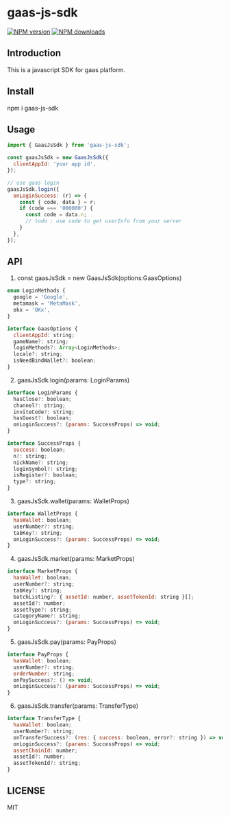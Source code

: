 # gaas-js-sdk

[![NPM version](https://img.shields.io/npm/v/gaas-js-sdk.svg?style=flat)](https://npmjs.org/package/gaas-js-sdk)
[![NPM downloads](http://img.shields.io/npm/dm/gaas-js-sdk.svg?style=flat)](https://npmjs.org/package/gaas-js-sdk)

## Introduction

This is a javascript SDK for gaas platform.

## Install

npm i gaas-js-sdk

## Usage

```js
import { GaasJsSdk } from 'gaas-js-sdk';

const gaasJsSdk = new GaasJsSdk({
  clientAppId: 'your app id',
});

// use gaas login
gaasJsSdk.login({
  onLoginSuccess: (r) => {
    const { code, data } = r;
    if (code === '000000') {
      const code = data.n;
      // todo : use code to get userInfo from your server
    }
  },
});
```

## API

1. const gaasJsSdk = new GaasJsSdk(options:GaasOptions)

```js
enum LoginMethods {
  google = 'Google',
  metamask = 'MetaMask',
  okx = 'OKx',
}

interface GaasOptions {
  clientAppId: string;
  gameName?: string;
  loginMethods?: Array<LoginMethods>;
  locale?: string;
  isNeedBindWallet?: boolean;
}
```

2. gaasJsSdk.login(params: LoginParams)

```js
interface LoginParams {
  hasClose?: boolean;
  channel?: string;
  inviteCode?: string;
  hasGuest?: boolean;
  onLoginSuccess?: (params: SuccessProps) => void;
}

interface SuccessProps {
  success: boolean;
  n?: string;
  nickName?: string;
  loginSymbol?: string;
  isRegister?: boolean;
  type?: string;
}
```

3. gaasJsSdk.wallet(params: WalletProps)

```js
interface WalletProps {
  hasWallet: boolean;
  userNumber?: string;
  tabKey?: string;
  onLoginSuccess?: (params: SuccessProps) => void;
}
```

4. gaasJsSdk.market(params: MarketProps)

```js
interface MarketProps {
  hasWallet: boolean;
  userNumber?: string;
  tabKey?: string;
  batchListing?: { assetId: number, assetTokenId: string }[];
  assetId?: number;
  assetType?: string;
  categoryName?: string;
  onLoginSuccess?: (params: SuccessProps) => void;
}
```

5. gaasJsSdk.pay(params: PayProps)

```js
interface PayProps {
  hasWallet: boolean;
  userNumber?: string;
  orderNumber: string;
  onPaySuccess?: () => void;
  onLoginSuccess?: (params: SuccessProps) => void;
}
```

6. gaasJsSdk.transfer(params: TransferType)

```js
interface TransferType {
  hasWallet: boolean;
  userNumber?: string;
  onTransferSuccess?: (res: { success: boolean, error?: string }) => void;
  onLoginSuccess?: (params: SuccessProps) => void;
  assetChainId: number;
  assetId?: number;
  assetTokenId?: string;
}
```

## LICENSE

MIT
